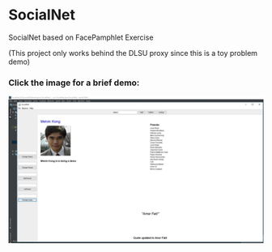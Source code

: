 # SocialNet

SocialNet based on FacePamphlet Exercise

(This project only works behind the DLSU proxy since this is a toy problem demo)

### Click the image for a brief demo:


[![](https://github.com/melvincabatuan/SocialNet/blob/master/OldGUI.JPG)](https://dlsu.instructuremedia.com/embed/80e29c49-dbc3-4436-87d8-8be91190a51f) 
